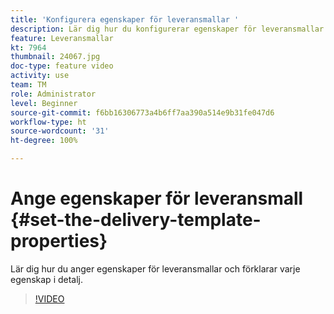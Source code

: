 ```yaml
---
title: 'Konfigurera egenskaper för leveransmallar '
description: Lär dig hur du konfigurerar egenskaper för leveransmallar.
feature: Leveransmallar
kt: 7964
thumbnail: 24067.jpg
doc-type: feature video
activity: use
team: TM
role: Administrator
level: Beginner
source-git-commit: f6bb16306773a4b6ff7aa390a514e9b31fe047d6
workflow-type: ht
source-wordcount: '31'
ht-degree: 100%

---
```



# Ange egenskaper för leveransmall {#set-the-delivery-template-properties}

Lär dig hur du anger egenskaper för leveransmallar och förklarar varje egenskap i detalj.

>[!VIDEO](https://video.tv.adobe.com/v/24067?quality=12)
